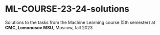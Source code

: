 # ML-COURSE-23-24-solutions
Solutions to the tasks from the Machine Learning course (5th semester) at **CMC, Lomonosov MSU**, Moscow, fall 2023
